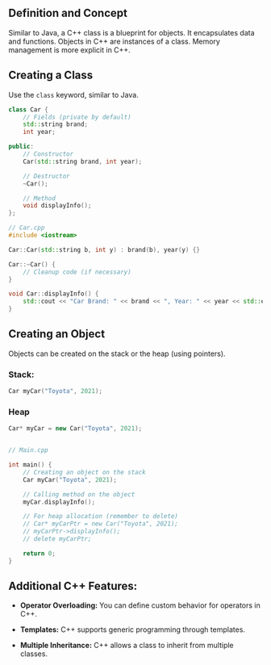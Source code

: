 ## Definition and Concept
Similar to Java, a C++ class is a blueprint for objects. It encapsulates data and functions. Objects in C++ are instances of a class. Memory management is more explicit in C++.

## Creating a Class
Use the `class` keyword, similar to Java.


```cpp
class Car {
    // Fields (private by default)
    std::string brand;
    int year;

public:
    // Constructor
    Car(std::string brand, int year);

    // Destructor
    ~Car();

    // Method
    void displayInfo();
};

// Car.cpp
#include <iostream>

Car::Car(std::string b, int y) : brand(b), year(y) {}

Car::~Car() {
    // Cleanup code (if necessary)
}

void Car::displayInfo() {
    std::cout << "Car Brand: " << brand << ", Year: " << year << std::endl;
}
```

## Creating an Object

Objects can be created on the stack or the heap (using pointers).

### Stack:
```cpp
Car myCar("Toyota", 2021);
```

### Heap
```cpp
Car* myCar = new Car("Toyota", 2021);
```


```cpp

// Main.cpp

int main() {
    // Creating an object on the stack
    Car myCar("Toyota", 2021);

    // Calling method on the object
    myCar.displayInfo();

    // For heap allocation (remember to delete)
    // Car* myCarPtr = new Car("Toyota", 2021);
    // myCarPtr->displayInfo();
    // delete myCarPtr;

    return 0;
}
```
## Additional C++ Features:

- **Operator Overloading:** You can define custom behavior for operators in C++.

- **Templates:** C++ supports generic programming through templates.

- **Multiple Inheritance:** C++ allows a class to inherit from multiple classes.

